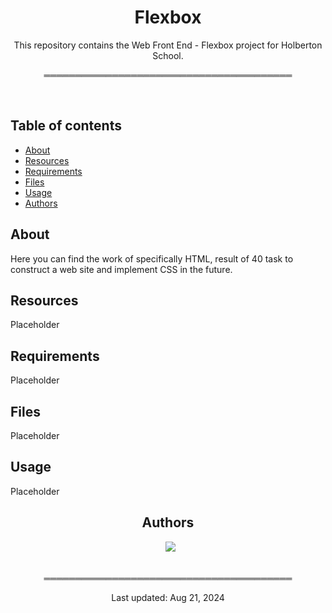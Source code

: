 <div align="center">
  
<h1> Flexbox </h1>

This repository contains the Web Front End - Flexbox project for Holberton School.

</div>

<div align="center">

════════════════════════════════════════

</div>

<br>

## Table of contents
* [About](#about)
* [Resources](#resources)
* [Requirements](#requirements)
* [Files](#files)
* [Usage](#usage)
* [Authors](#authors)

## About
Here you can find the work of specifically HTML, result of 40 task to construct a web site and implement CSS in the future.

## Resources
Placeholder

## Requirements
Placeholder

## Files
Placeholder

## Usage
Placeholder

<div align="center">

## Authors
  
&ensp;[<img src="https://img.shields.io/badge/Nitsu47-%23121011.svg?style=for-the-badge&logo=github&logoColor=white">](https://github.com/Nitsu47)

<br>
════════════════════════════════════════
<br>

Last updated: Aug 21, 2024

</div>
